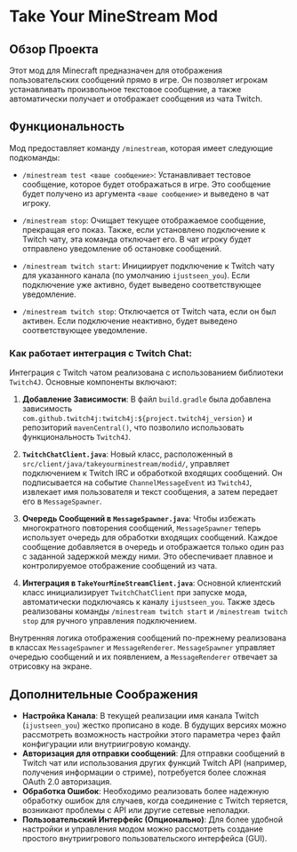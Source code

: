 # Take Your MineStream Mod

## Обзор Проекта

Этот мод для Minecraft предназначен для отображения пользовательских сообщений прямо в игре. Он позволяет игрокам устанавливать произвольное текстовое сообщение, а также автоматически получает и отображает сообщения из чата Twitch.

## Функциональность

Мод предоставляет команду `/minestream`, которая имеет следующие подкоманды:

- `/minestream test <ваше сообщение>`: Устанавливает тестовое сообщение, которое будет отображаться в игре. Это сообщение будет получено из аргумента `<ваше сообщение>` и выведено в чат игроку.

- `/minestream stop`: Очищает текущее отображаемое сообщение, прекращая его показ. Также, если установлено подключение к Twitch чату, эта команда отключает его. В чат игроку будет отправлено уведомление об остановке сообщений.

- `/minestream twitch start`: Инициирует подключение к Twitch чату для указанного канала (по умолчанию `ijustseen_you`). Если подключение уже активно, будет выведено соответствующее уведомление.

- `/minestream twitch stop`: Отключается от Twitch чата, если он был активен. Если подключение неактивно, будет выведено соответствующее уведомление.

### Как работает интеграция с Twitch Chat:

Интеграция с Twitch чатом реализована с использованием библиотеки `Twitch4J`. Основные компоненты включают:

1.  **Добавление Зависимости**: В файл `build.gradle` была добавлена зависимость `com.github.twitch4j:twitch4j:${project.twitch4j_version}` и репозиторий `mavenCentral()`, что позволило использовать функциональность `Twitch4J`.

2.  **`TwitchChatClient.java`**: Новый класс, расположенный в `src/client/java/takeyourminestream/modid/`, управляет подключением к Twitch IRC и обработкой входящих сообщений. Он подписывается на событие `ChannelMessageEvent` из `Twitch4J`, извлекает имя пользователя и текст сообщения, а затем передает его в `MessageSpawner`.

3.  **Очередь Сообщений в `MessageSpawner.java`**: Чтобы избежать многократного повторения сообщений, `MessageSpawner` теперь использует очередь для обработки входящих сообщений. Каждое сообщение добавляется в очередь и отображается только один раз с заданной задержкой между ними. Это обеспечивает плавное и контролируемое отображение сообщений из чата.

4.  **Интеграция в `TakeYourMineStreamClient.java`**: Основной клиентский класс инициализирует `TwitchChatClient` при запуске мода, автоматически подключаясь к каналу `ijustseen_you`. Также здесь реализованы команды `/minestream twitch start` и `/minestream twitch stop` для ручного управления подключением.

Внутренняя логика отображения сообщений по-прежнему реализована в классах `MessageSpawner` и `MessageRenderer`. `MessageSpawner` управляет очередью сообщений и их появлением, а `MessageRenderer` отвечает за отрисовку на экране.

## Дополнительные Соображения

- **Настройка Канала**: В текущей реализации имя канала Twitch (`ijustseen_you`) жестко прописано в коде. В будущих версиях можно рассмотреть возможность настройки этого параметра через файл конфигурации или внутриигровую команду.
- **Авторизация для отправки сообщений**: Для отправки сообщений в Twitch чат или использования других функций Twitch API (например, получения информации о стриме), потребуется более сложная OAuth 2.0 авторизация.
- **Обработка Ошибок**: Необходимо реализовать более надежную обработку ошибок для случаев, когда соединение с Twitch теряется, возникают проблемы с API или другие сетевые неполадки.
- **Пользовательский Интерфейс (Опционально)**: Для более удобной настройки и управления модом можно рассмотреть создание простого внутриигрового пользовательского интерфейса (GUI).
